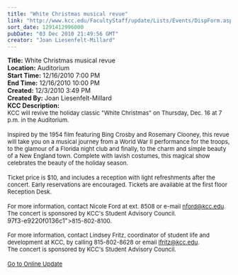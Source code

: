 ```yaml
---
title: "White Christmas musical revue"
link: "http://www.kcc.edu/FacultyStaff/update/Lists/Events/DispForm.aspx?ID=10"
sort_date: 1291412996000
pubDate: "03 Dec 2010 21:49:56 GMT"
creator: "Joan Liesenfelt-Millard"
---
```


<div><b>Title:</b> White Christmas musical revue</div>
<div><b>Location:</b> Auditorium</div>
<div><b>Start Time:</b> 12/16/2010 7:00 PM</div>
<div><b>End Time:</b> 12/16/2010 10:00 PM</div>
<div><b>Created:</b> 12/3/2010 3:49 PM</div>
<div><b>Created By:</b> Joan Liesenfelt-Millard</div>
<div><b>KCC Description:</b> <div class=ExternalClass6C084DD3861F481993C308E777AAB92A>
<div><font size=2>KCC will revive the holiday classic &quot;White Christmas&quot; on Thursday, Dec. 16 at 7 p.m. in the Auditorium.<br></font></div>
<div><font size=2></font> </div>
<div><font size=2>Inspired by the 1954 film featuring Bing Crosby and Rosemary Clooney, this revue will take you on a musical journey from a World War II performance for the troops, to the glamour of a Florida night club and finally, to the charm and simple beauty of a New England town. Complete with lavish costumes, this magical show celebrates the beauty of the holiday season. <br></div></font>
<div><font size=2></font> </div>
<div><font size=2>Ticket price is $10, and includes a reception with light refreshments after the concert. Early reservations are encouraged. Tickets are available at the first floor Reception Desk.<br></div></font>
<div><font size=2></font> </div>
<div><font size=2>For more information, contact Nicole Ford at ext. 8508 or e-mail </font><a href="mailto:nford@kcc.edu"><font size=2>nford@kcc.edu</font></a><font size=2>. <br></div></font>
<div><font size=2>The concert is sponsored by KCC's Student Advisory Council.<br></font></div></div></div>
97f3-e9220f0136c1"><font size="2">815-802-8100</font></span><font size="2">.</font></div>
<div><font size="2"> <br />For more information, contact Lindsey Fritz, coordinator of student life and development at KCC, by calling </font><span style="white-space:nowrap" class="baec5a81-e4d6-4674-97f3-e9220f0136c1"><font size="2">815-802-8628</font></span><font size="2"> or email </font><a href="mailto:lfritz@kcc.edu"><font size="2">lfritz@kcc.edu</font></a><font size="2">.<br /></font></div>
<div><font size="2">The concert is sponsored by KCC's Student Advisory Council.</font></div>
<div><font size="2"></font> </div>
<div><font size="2"><a href="/FacultyStaff/update/Pages/dailyupdate.aspx">Go to Online Update</a></font></div></div></div>
